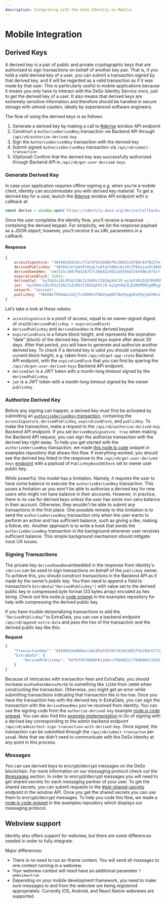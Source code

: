 ```yaml
---
description: Integrating with the DeSo Identity on Mobile.
---
```


# Mobile Integration

## Derived Keys

A derived key is a pair of public and private cryptographic keys that are authorized to sign transactions on behalf of another key pair. That is, if you hold a valid derived key of a user, you can submit a transaction signed by that derived key, and it will be regarded as a valid transaction as if it was made by that user. This is particularly useful in mobile applications because it means you only have to interact with the DeSo Identity Service once, just to get the derived key of a user. It also means that derived keys are extremely sensitive information and therefore should be handled in secure storage with utmost caution, ideally by experienced software engineers.

The flow of using the derived keys is as follows:

1. Generate a derived key by making a call to [#derive](window-api/#derive "mention") window API endpoint
2. Construct a `AuthorizeDerivedKey` transaction via Backend API through `/api/v0/authorize-derived-key`
3. Sign the `AuthorizeDerivedKey` transaction with the derived key
4. Submit signed `AuthorizeDerivedKey` transaction via `/api/v0/submit-transaction`
5. (Optional) Confirm that the derived key was successfully authorized through Backend API in `/api/v0/get-user-derived-keys`

### Generate Derived Key

In case your application requires offline signing e.g. when you’re a mobile client, identity can accommodate you with derived key material. To get a derived key for a user, launch the [#derive](window-api/#derive "mention") window API endpoint with a callback at:

```javascript
const derive = window.open('https://identity.deso.org/derive?callback=...');
```

Once the user completes the identity flow, you’ll receive a response containing the derived keypair. For simplicity, we list the response payload as a JSON object; however, you'll receive it as URL parameters in a callback.&#x20;

#### Response

```javascript
{
    accessSignature: "30440220314ccf7a747922ddb6f8c26821c6f0dc65f0227e15014fb5e728f96abed841e2022033aace1f75eb35479d07273ff8bf1a959af75209743ced23939210f824d5321f",
    derivedPublicKey: "tBCKUx3cYyUcPnXyqLYuAfpChQHzcbzvhLTF6Xujuu5CA8hKaHPwTo",
    derivedSeedHex: "e4c515c30479d116757c56b4224022a5558af243946c075cff6ae2ec67fd3748",
    expirationBlock: 12024,
    derivedJwt: "eyJhbGciOiJFUzI1NiIsInR5cCI6IkpXVCJ9.eyJpYXQiOjE2MzM5Mjg0MjgsImV4cCI6MTYzNjUyMDQyOH0.dvbNwcOUz2bzEMC79nyxzIJGI_3NoMUw59VAI6qdLGNy6x5YC9u0MsFcrDhuL-i8Y66gIQXq0VzgeIzNThxisg",
    jwt: "eyJhbGciOiJFUzI1NiIsInR5cCI6IkpXVCJ9.eyJpYXQiOjE2MzM5Mjg0MjgsImV4cCI6MTYzNjUyMDQyOH0.4zyR0kgXIeO6P94TuGWbxxr3fHUoIyJWv4GGMAxP6gfz6UMwSSej85ZJe_N5JYYcvk_vHWhnj0CcXfGQtNMQ8Q",
    network: "testnet",
    publicKey: "tBCKWiTPdkGAiSd2jTx58hRh1TAGVnpeDE78eYqsghEeVFpjkGYNLk",
}
```

Let’s take a look at these values:

* `accessSignature` is a proof of access, equal to an owner-signed digest of `sha256(derivedPublicKey + expirationBlock)`
* `derivedPublicKey` and `derivedSeedHex` is the derived keypair
* `expirationBlock` is a future block height, and represents the expiration “date” (block) of the derived key. Derived keys expire after about 30 days. After that period, you will have to generate and authorize another derived key. To check if a derived key is valid you should compare the current block height, e.g. taken from `/api/v0/get-app-state` Backend API endpoint, with the `expirationBlock` that you can find by quering the `/api/v0/get-user-derived-keys` Backend API endpoint.
* `derivedJwt` is a JWT token with a month-long timeout signed by the `derivedPublicKey`
* `jwt` is a JWT token with a month-long timeout signed by the owner `publicKey`

### Authorize Derived Key

Before any signing can happen, a derived key must first be activated by submitting an [`authorizeDerivedKey` transaction](https://docs.deso.org/devs/backend-api#authorize-derived-key), containing the `accessSignature`, `derivedPublicKey`, `expirationBlock`, and `publicKey`. To make the transaction, make a request to the `/api/v0/authorize-derived-key` Backend API endpoint. If you set `DerivedKeySignature: true` when making the Backend API request, you can sign the authorize transaction with the derived key right away. To help you get started with the `authorizeDerivedKey` transaction, we made [this node.js code](https://github.com/deso-protocol/examples/tree/main/identity/authorize-derived-key) snippet in examples repository that shows this flow. If everything worked, you should see the derived key listed in the response to the `/api/v0/get-user-derived-keys` [endpoint](https://github.com/deso-protocol/backend/blob/f70d89a/routes/user.go#L2559) with a payload of `PublicKeyBase58Check` set to owner user public key.

While powerful, this model has a limitation. Namely, it requires the user to have some balance to execute the `authorizeDerivedKey` transaction. This poses a limitation as you won't be able to authorize a derived key for new users who might not have balance in their accounts. However, in practice, there is no use for derived keys unless the user has some non-zero balance in their account. Otherwise, they wouldn't be able to submit any transactions in the first place. One possible remedy to this limitation is to send the `authorizeDerivedKey` transaction only when the user wants to perform an action and has sufficient balance, such as giving a like, making a follow, etc. Another approach is to write a hook that sends the `authorizeDerivedKey` transaction in the background whenever user receives sufficient balance. This simple background mechanism should mitigate most UX issues.

### Signing Transactions

The private key `derivedSeedHex`embedded in the response from Identity's `/derive` can be used to sign transactions on behalf of the `publicKey` owner. To achieve this, you should construct transactions in the Backend API as if made by the owner’s public key. You then need to append a field to transaction’s `ExtraData["DerivedPublicKey"]` with value set to the derived public key in compressed byte format (33 bytes array) encoded as hex string. Check out this node.js [code snippet](https://github.com/deso-protocol/examples/tree/main/identity/compress-public-key) in the examples repository for help with compressing the derived public key.

If you have trouble de/serializing transactions to add the `“DerivedPublicKey”` to ExtraData, you can use a backend endpoint `/api/v0/append-extra-data` and pass the hex of the transaction and the derived public key like this:

**Request**

```javascript
{
    "TransactionHex": "01049434a060acca8c05af65207c019e1052f3e29dc677125ce8a1833ac72e2b2d010102a7af43768408e8b8f5bacc8d0658f36bb27c7ecb81b88e210d7be4e54861a40bcf980c0a21669d2ac6caefa5af9c6bb60d28b30f78d918d5b5b9ee3b5ae986818dc07eee84012102a7af43768408e8b8f5bacc8d0658f36bb27c7ecb81b88e210d7be4e54861a40b0000",
    "ExtraData": { 
        "DerivedPublicKey": "03f6f5470d8df61160ccf364851c77b8b803131d3f1e8092301178e2fdcec15206"
    }
}
```

Because of intricacies with transaction fees and ExtraData, you should increase `minFeeRateNanosPerKb` to something like `12500` from `10000` when constructing the transaction. Otherwise, you might get an error while submitting transactions indicating that transaction fee is too low.  Once you have the transaction hex with the derived key in ExtraData, you can sign the transaction with the `derivedSeedHex` you’ve received from identity. You can use the signing code from the `authorize-derived-key` example [node.js code snippet](https://github.com/deso-protocol/examples/tree/main/identity/authorize-derived-key). You can also find this [example implementation](https://github.com/deso-protocol/backend/blob/f70d89a196cfc42ca3e32a1b80ed9935380a91be/routes/admin\_transaction.go#L349) in Go of signing with a derived key corresponding to the admin backend endpoint `/api/v0/admin/test-sign-transaction-with-derived-key`. Once signed, the transaction can be submitted through the `/api/v0/submit-transacton` per usual. Note that we didn’t need to communicate with the DeSo Identity at any point in this process.

### Messages

You can use derived keys to encrypt/decrypt messages on the DeSo blockchain. For more information on our messaging protocol check out the [#messages](identity.md#messages "mention") section. In order to encrypt/decrypt messages you will need to get shared secrets for each messaging partner of your user. To get the shared secrets, you can submit requests to the [#get-shared-secrets](window-api/#get-shared-secrets "mention") endpoint in the window API. Once you get the shared secrets you can use them to encrypt/decrypt messages. To help you code this flow, we made a [node.js code snippet](https://github.com/deso-protocol/examples/tree/main/identity/messages-shared-secret) in the examples repository which displays our messaging protocol.

## Webview support

Identity also offers support for webview, but there are some differences needed in order to fully integrate.

Major differences:

* There is no need to run an iframe context. You will send all messages to one context running in a webview.
* Your webview context will need have an additional parameter `?webview=true`
* Depending on your mobile development framework, you need to make sure messages to and from the webview are being registered appropriately. Currently iOS, Android, and React Native webviews are supported.

